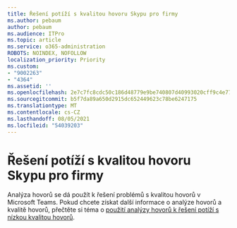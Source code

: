 ```yaml
---
title: Řešení potíží s kvalitou hovoru Skypu pro firmy
ms.author: pebaum
author: pebaum
ms.audience: ITPro
ms.topic: article
ms.service: o365-administration
ROBOTS: NOINDEX, NOFOLLOW
localization_priority: Priority
ms.custom:
- "9002263"
- "4364"
ms.assetid: ''
ms.openlocfilehash: 2e7c7fc8cdc50c186d48779e9be740807d40993020cff9c4e7794ceaf1f81443
ms.sourcegitcommit: b5f7da89a650d2915dc652449623c78be6247175
ms.translationtype: MT
ms.contentlocale: cs-CZ
ms.lasthandoff: 08/05/2021
ms.locfileid: "54039203"
---
```

# <a name="troubleshoot-skype-for-business-call-quality"></a>Řešení potíží s kvalitou hovoru Skypu pro firmy

Analýza hovorů se dá použít k řešení problémů s kvalitou hovorů v Microsoft Teams. Pokud chcete získat další informace o analýze hovorů a kvalitě hovorů, přečtěte si téma o [použití analýzy hovorů k řešení potíží s nízkou kvalitou hovorů](https://docs.microsoft.com/MicrosoftTeams/use-call-analytics-to-troubleshoot-poor-call-quality).
